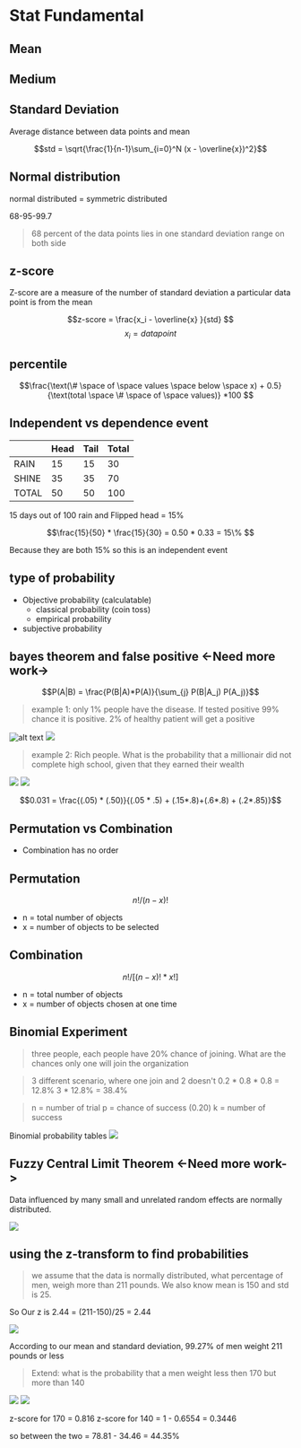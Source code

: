 # Stat Fundamental

## Mean

## Medium

## Standard Deviation

Average distance between data points and mean

$$std = \sqrt{\frac{1}{n-1}\sum_{i=0}^N (x - \overline{x})^2}$$

## Normal distribution

normal distributed = symmetric distributed

68-95-99.7
> 68 percent of the data points lies in one standard deviation range on both side

## z-score

Z-score are a measure of the number of standard deviation a particular data point is from the mean

$$z-score = \frac{x_i - \overline{x} }{std} $$
$$ x_i = data point $$

## percentile

$$\frac{\text(\# \space of \space values \space below \space x) + 0.5}{\text(total \space \# \space of \space values)} *100 $$

## Independent vs dependence event

|   |Head   |Tail   |   Total|
|---|---|---|---|
| RAIN  | 15   | 15  | 30  |
|  SHINE |  35 | 35  | 70  |
|   TOTAL|  50 | 50  | 100  |

15 days out of 100 rain and Flipped head = 15%

$$\frac{15}{50} * \frac{15}{30} = 0.50 * 0.33 = 15\% $$

Because they are both 15% so this is an independent event

## type of probability

- Objective probability (calculatable)
  - classical probability (coin toss)
  - empirical probability
- subjective probability

## bayes theorem and false positive  <-Need more work->

$$P(A|B) = \frac{P(B|A)*P(A)}{\sum_{j} P(B|A_j) P(A_j)}$$

> example 1: only 1% people have the disease. If tested positive 99% chance it is positive. 2% of healthy patient will get a positive

![alt text](../assets/FalsePositiveDiseses.png)
![](../assets/FalsePositiveDisesesCalculation.png)

> example 2: Rich people. What is the probability that a millionair did not complete high school, given that they earned their wealth

![](../assets/RichPeopleStudyQuestion.png)
![](../assets/RichPeopleStudyDiagram.png)

$$0.031 = \frac{(.05) * (.50)}{(.05 * .5) + (.15*.8)+(.6*.8) + (.2*.85)}$$

## Permutation vs Combination

- Combination has no order

## Permutation

$$n! / (n-x)! $$

- n = total number of objects
- x = number of objects to be selected

## Combination

$$n! / [(n - x)! * x!]$$

- n = total number of objects
- x = number of objects chosen at one time

## Binomial Experiment

> three people, each people have 20% chance of joining. What are the chances only one will join the organization

> 3 different scenario, where one join and 2 doesn't 
0.2 * 0.8 * 0.8 = 12.8%
3 * 12.8% = 38.4%

> n = number of trial
> p = chance of success (0.20)
> k = number of success

Binomial probability tables
![](../assets/ThreePersonJoingCompnay.png)

## Fuzzy Central Limit Theorem <-Need more work->

Data influenced by many small and unrelated random effects are normally distributed.

![](../assets/DifferentShapeNormalDistribution.png)

## using the z-transform to find probabilities

> we assume that the data is normally distributed, what percentage of men, weigh more than 211 pounds. We also know mean is 150 and std is 25. 

So Our z is 2.44 = (211-150)/25 = 2.44

![](../assets/StandardNormalDistributionsTable.png)

According to our mean and standard deviation, 99.27% of men weight 211 pounds or less

> Extend: what is the probability that a men weight less then 170 but more than 140

![](../assets/170PoundMen.png)
![](../assets/140poundabove.png)

z-score for 170 = 0.816
z-score for 140 = 1 - 0.6554 = 0.3446

so between the two = 78.81 - 34.46 = 44.35%
